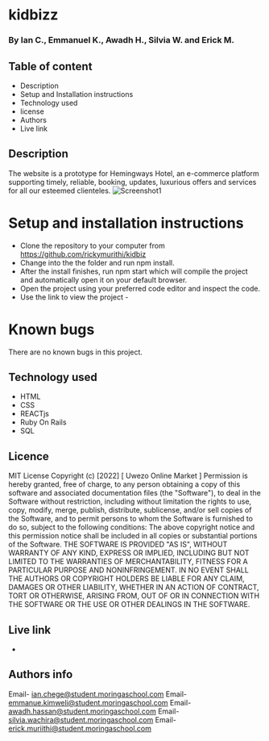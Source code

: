 # kidbizz
### By Ian C., Emmanuel K., Awadh H., Silvia W. and Erick M.
## Table of content
- Description
- Setup and Installation instructions
- Technology used
- license
- Authors
- Live link
## Description
The website is a prototype for Hemingways Hotel, an e-commerce platform supporting timely, reliable, booking, updates, luxurious offers and services for all our esteemed clienteles.
![Screenshot1]()
# Setup and installation instructions
- Clone the repository to your computer from https://github.com/rickymurithi/kidbiz
- Change into the the folder and run npm install.
- After the install finishes, run npm start which will compile the project and automatically open it on your default browser.
- Open the project using your preferred code editor and inspect the code.
-  Use the link to view the project -
# Known bugs
There are no known bugs in this project.
## Technology used
- HTML
- CSS
- REACTjs
- Ruby On Rails
- SQL
## Licence
MIT License
Copyright (c) [2022] [ Uwezo Online Market ]
Permission is hereby granted, free of charge, to any person obtaining a copy of this software and associated documentation files (the "Software"), to deal in the Software without restriction, including without limitation the rights to use, copy, modify, merge, publish, distribute, sublicense, and/or sell copies of the Software, and to permit persons to whom the Software is furnished to do so, subject to the following conditions:
The above copyright notice and this permission notice shall be included in all copies or substantial portions of the Software.
THE SOFTWARE IS PROVIDED "AS IS", WITHOUT WARRANTY OF ANY KIND, EXPRESS OR IMPLIED, INCLUDING BUT NOT LIMITED TO THE WARRANTIES OF MERCHANTABILITY, FITNESS FOR A PARTICULAR PURPOSE AND NONINFRINGEMENT. IN NO EVENT SHALL THE AUTHORS OR COPYRIGHT HOLDERS BE LIABLE FOR ANY CLAIM, DAMAGES OR OTHER LIABILITY, WHETHER IN AN ACTION OF CONTRACT, TORT OR OTHERWISE, ARISING FROM, OUT OF OR IN CONNECTION WITH THE SOFTWARE OR THE USE OR OTHER DEALINGS IN THE SOFTWARE.
## Live link
-
## Authors info
Email- ian.chege@student.moringaschool.com
Email- emmanue.kimweli@student.moringaschool.com
Email- awadh.hassan@student.moringaschool.com
Email- silvia.wachira@student.moringaschool.com
Email- erick.muriithi@student.moringaschool.com